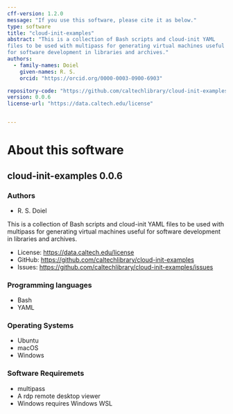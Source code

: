 ```yaml
---
cff-version: 1.2.0
message: "If you use this software, please cite it as below."
type: software
title: "cloud-init-examples"
abstract: "This is a collection of Bash scripts and cloud-init YAML
files to be used with multipass for generating virtual machines useful
for software development in libraries and archives."
authors:
  - family-names: Doiel
    given-names: R. S.
    orcid: "https://orcid.org/0000-0003-0900-6903"

repository-code: "https://github.com/caltechlibrary/cloud-init-examples"
version: 0.0.6
license-url: "https://data.caltech.edu/license"


---
```


About this software
===================

## cloud-init-examples 0.0.6

### Authors

- R. S. Doiel



This is a collection of Bash scripts and cloud-init YAML files to be
used with multipass for generating virtual machines useful for software
development in libraries and archives.

- License: <https://data.caltech.edu/license>
- GitHub: <https://github.com/caltechlibrary/cloud-init-examples>
- Issues: <https://github.com/caltechlibrary/cloud-init-examples/issues>


### Programming languages

- Bash
- YAML

### Operating Systems

- Ubuntu
- macOS
- Windows

### Software Requiremets

- multipass
- A rdp remote desktop viewer
- Windows requires Windows WSL
